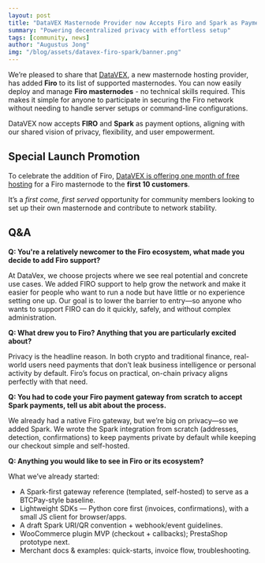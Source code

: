 ```yaml
---
layout: post
title: "DataVEX Masternode Provider now Accepts Firo and Spark as Payments"
summary: "Powering decentralized privacy with effortless setup"
tags: [community, news]
author: "Augustus Jong"
img: "/blog/assets/datavex-firo-spark/banner.png"
---
```

We’re pleased to share that [DataVEX](https://datavex.eu/), a new masternode hosting provider, has added **Firo** to its list of supported masternodes. You can now easily deploy and manage **Firo masternodes** - no technical skills required. This makes it simple for anyone to participate in securing the Firo network without needing to handle server setups or command-line configurations.

DataVEX now accepts **FIRO** and **Spark** as payment options, aligning with our shared vision of privacy, flexibility, and user empowerment.

## Special Launch Promotion

To celebrate the addition of Firo, [DataVEX is offering one month of free hosting](https://datavex.eu/prices/FIRO/) for a Firo masternode to the **first 10 customers**.

It’s a *first come, first served* opportunity for community members looking to set up their own masternode and contribute to network stability.

## Q&A

**Q: You're a relatively newcomer to the Firo ecosystem, what made you decide to add Firo support?**

At DataVex, we choose projects where we see real potential and concrete use cases. We added FIRO support to help grow the network and make it easier for people who want to run a node but have little or no experience setting one up. Our goal is to lower the barrier to entry—so anyone who wants to support FIRO can do it quickly, safely, and without complex administration.

**Q: What drew you to Firo? Anything that you are particularly excited about?**

Privacy is the headline reason. In both crypto and traditional finance, real-world users need payments that don’t leak business intelligence or personal activity by default. Firo’s focus on practical, on-chain privacy aligns perfectly with that need.

**Q: You had to code your Firo payment gateway from scratch to accept Spark payments, tell us abit about the process.**

We already had a native Firo gateway, but we’re big on privacy—so we added Spark. We wrote the Spark integration from scratch (addresses, detection, confirmations) to keep payments private by default while keeping our checkout simple and self-hosted.

**Q: Anything you would like to see in Firo or its ecosystem?**

What we’ve already started:

* A Spark-first gateway reference (templated, self-hosted) to serve as a BTCPay-style baseline.
* Lightweight SDKs — Python core first (invoices, confirmations), with a small JS client for browser/apps.
* A draft Spark URI/QR convention + webhook/event guidelines.
* WooCommerce plugin MVP (checkout + callbacks); PrestaShop prototype next.
* Merchant docs & examples: quick-starts, invoice flow, troubleshooting.

